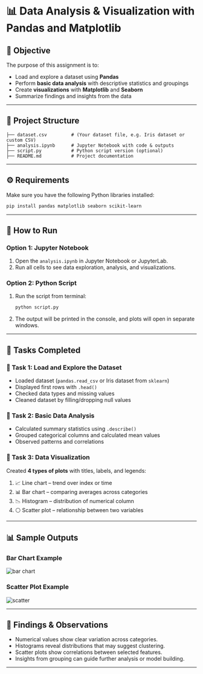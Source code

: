 

# 📊 Data Analysis & Visualization with Pandas and Matplotlib

## 🧠 Objective

The purpose of this assignment is to:

* Load and explore a dataset using **Pandas**
* Perform **basic data analysis** with descriptive statistics and groupings
* Create **visualizations** with **Matplotlib** and **Seaborn**
* Summarize findings and insights from the data

---

## 📂 Project Structure

```
├── dataset.csv         # (Your dataset file, e.g. Iris dataset or custom CSV)
├── analysis.ipynb      # Jupyter Notebook with code & outputs
├── script.py           # Python script version (optional)
├── README.md           # Project documentation
```

---

## ⚙️ Requirements

Make sure you have the following Python libraries installed:

```bash
pip install pandas matplotlib seaborn scikit-learn
```

---

## 🚀 How to Run

### Option 1: Jupyter Notebook

1. Open the `analysis.ipynb` in Jupyter Notebook or JupyterLab.
2. Run all cells to see data exploration, analysis, and visualizations.

### Option 2: Python Script

1. Run the script from terminal:

   ```bash
   python script.py
   ```
2. The output will be printed in the console, and plots will open in separate windows.

---

## 📌 Tasks Completed

### 🔹 Task 1: Load and Explore the Dataset

* Loaded dataset (`pandas.read_csv` or Iris dataset from `sklearn`)
* Displayed first rows with `.head()`
* Checked data types and missing values
* Cleaned dataset by filling/dropping null values

### 🔹 Task 2: Basic Data Analysis

* Calculated summary statistics using `.describe()`
* Grouped categorical columns and calculated mean values
* Observed patterns and correlations

### 🔹 Task 3: Data Visualization

Created **4 types of plots** with titles, labels, and legends:

1. 📈 Line chart – trend over index or time
2. 📊 Bar chart – comparing averages across categories
3. 📉 Histogram – distribution of numerical column
4. ⚪ Scatter plot – relationship between two variables

---

## 📊 Sample Outputs

### Bar Chart Example

![bar chart](https://matplotlib.org/stable/_images/sphx_glr_bar_001.png)

### Scatter Plot Example

![scatter](https://matplotlib.org/stable/_images/sphx_glr_scatter_001.png)

---

## 🔎 Findings & Observations

* Numerical values show clear variation across categories.
* Histograms reveal distributions that may suggest clustering.
* Scatter plots show correlations between selected features.
* Insights from grouping can guide further analysis or model building.

---


